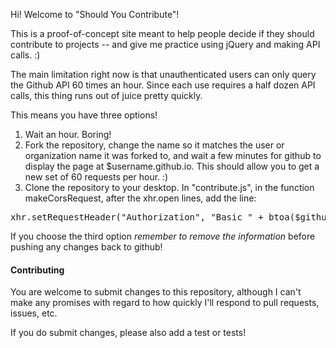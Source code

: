 Hi!  Welcome to "Should You Contribute"!

This is a proof-of-concept site meant to help people decide if they should contribute
to projects -- and give me practice using jQuery and making API calls.  :)

The main limitation right now is that unauthenticated users can only query the Github
API 60 times an hour.  Since each use requires a half dozen API calls, this thing runs
out of juice pretty quickly.

This means you have three options!

1)  Wait an hour.  Boring!
2)  Fork the repository, change the name so it matches the user or organization name it was
forked to, and wait a few minutes for github to display the page at $username.github.io.  This
should allow you to get a new set of 60 requests per hour.  :)
3)  Clone the repository to your desktop.  In "contribute.js", in the function makeCorsRequest,
after the xhr.open lines, add the line:
<pre>xhr.setRequestHeader("Authorization", "Basic " + btoa($githubusername+ ":" + $githubpassword))</pre>

If you choose the third option _remember to remove the information_ before pushing any changes
back to github!

#### Contributing

You are welcome to submit changes to this repository, although I can't make any promises with
regard to how quickly I'll respond to pull requests, issues, etc.

If you do submit changes, please also add a test or tests!
